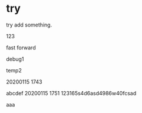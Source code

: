 # try

try add something.

123

fast forward




debug1



temp2



20200115 1743

abcdef
20200115 1751
123165s4d6asd4986w40fcsad



aaa